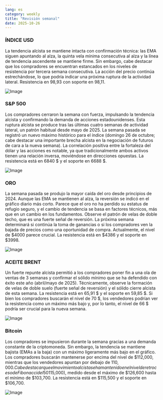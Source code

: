 ```yaml
---
lang: es
category: weekly
title: "Revisión semanal"
date: 2025-10-26
---
```


### ÍNDICE USD

La tendencia alcista se mantiene intacta con confirmación técnica: las EMA siguen apuntando al alza, la quinta vela mínima consecutiva al alza y la línea de tendencia ascendente se mantiene firme. Sin embargo, cabe destacar que los compradores se encuentran estancados en los niveles de resistencia por tercera semana consecutiva. La acción del precio continúa estrechándose, lo que podría indicar una próxima ruptura de la actividad lateral. Resistencia en 98,93 con soporte en 98,11.

![Image](https://markleighedu.github.io/img/Oct-2025/26-Oct-2025/usdindex.jpg)

### S&P 500

Los compradores cerraron la semana con fuerza, impulsando la tendencia alcista y confirmando la demanda de acciones estadounidenses. Esta ruptura alcista se produce tras las últimas cuatro semanas de actividad lateral, un patrón habitual desde mayo de 2025. La semana pasada se registró un nuevo máximo histórico para el índice (domingo 26 de octubre; cabe destacar una importante brecha alcista en la negociación de futuros de cara a la nueva semana). La correlación positiva entre la fortaleza del dólar y las acciones es notable, ya que tradicionalmente ambos activos tienen una relación inversa, moviéndose en direcciones opuestas. La resistencia está en 6840 $ y el soporte en 6688 $.

![Image](https://markleighedu.github.io/img/Oct-2025/26-Oct-2025/sp500.jpg)

### ORO

La semana pasada se produjo la mayor caída del oro desde principios de 2024. Aunque las EMA se mantienen al alza, la reversión se indicó en el gráfico diario más corto. Parece que el oro no ha perdido su estatus de refugio seguro, y el cambio de tendencia se basa en factores técnicos, más que en un cambio en los fundamentos. Observe el patrón de velas de doble techo, que es una fuerte señal de reversión. La próxima semana determinará si continúa la toma de ganancias o si los compradores ven la bajada de precios como una oportunidad de compra. Actualmente, el nivel de $4000 parece crucial. La resistencia está en $4386 y el soporte en $3998.

![Image](https://markleighedu.github.io/img/Oct-2025/26-Oct-2025/gold.jpg)

### ACEITE BRENT

Un fuerte repunte alcista permitió a los compradores poner fin a una ola de ventas de 3 semanas y confirmar el sólido mínimo que se ha defendido con éxito este año (abril/mayo de 2025). Técnicamente, observe la formación de velas de doble suelo (fuerte señal de reversión) y el sólido cierre alcista de esta semana. La resistencia está en 65,91 $ y el soporte en 59,85 $. Si bien los compradores buscarán el nivel de 70 $, los vendedores podrían ver la resistencia como un máximo más bajo y, por lo tanto, el nivel de 66 $ podría ser crucial para la nueva semana.

![Image](https://markleighedu.github.io/img/Oct-2025/26-Oct-2025/brentoil.jpg)

### Bitcoin

Los compradores se impusieron durante la semana gracias a una demanda constante de la criptomoneda. Sin embargo, la tendencia se mantiene bajista (EMAs a la baja) con un máximo ligeramente más bajo en el gráfico. Los compradores buscarán mantenerse por encima del nivel de $112,000, mientras que los vendedores apuntan por debajo de $110,000. Cabe destacar que el movimiento alcista se ha mantenido en el nivel de retroceso de Fibonacci del 50% ($115,000), medido desde el máximo de $126,600 hasta el mínimo de $103,700. La resistencia está en $115,500 y el soporte en $106,700.

![Image](https://markleighedu.github.io/img/Oct-2025/26-Oct-2025/bitcoin.jpg)

